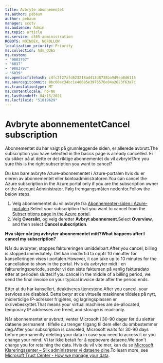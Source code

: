 ```yaml
---
title: Avbryte abonnementet
ms.author: pebaum
author: pebaum
manager: scotv
ms.audience: Admin
ms.topic: article
ms.service: o365-administration
ROBOTS: NOINDEX, NOFOLLOW
localization_priority: Priority
ms.collection: Adm_O365
ms.custom:
- "9003797"
- "6837"
- "9003797"
- "6839"
ms.openlocfilehash: c4fc2f27afd623218ad413d8738ba9d9ea8d6115
ms.sourcegitcommit: 8bc60ec34bc1e40685e3976576e04a2623f63a7c
ms.translationtype: MT
ms.contentlocale: nb-NO
ms.lasthandoff: 04/15/2021
ms.locfileid: "51819629"
---
```

# <a name="cancel-subscription"></a><span data-ttu-id="844a2-102">Avbryte abonnementet</span><span class="sxs-lookup"><span data-stu-id="844a2-102">Cancel subscription</span></span>

<span data-ttu-id="844a2-103">Abonnementet du har valgt på grunnleggende siden, er allerede avbrutt.</span><span class="sxs-lookup"><span data-stu-id="844a2-103">The subscription you have selected in the basics page is already cancelled.</span></span> <span data-ttu-id="844a2-104">Er du sikker på at dette er det riktige abonnementet du vil avbryte?</span><span class="sxs-lookup"><span data-stu-id="844a2-104">Are you sure this is the right subscription you want to cancel?</span></span>

<span data-ttu-id="844a2-105">Du kan bare avbryte Azure-abonnementet i Azure-portalen hvis du er eieren av abonnementet eller kontoadministratoren.</span><span class="sxs-lookup"><span data-stu-id="844a2-105">You can cancel the Azure subscription in the Azure portal only if you are the subscription owner or the Account Administrator.</span></span> <span data-ttu-id="844a2-106">Følg fremgangsmåten nedenfor.</span><span class="sxs-lookup"><span data-stu-id="844a2-106">Follow the below steps.</span></span>

1. <span data-ttu-id="844a2-107">Velg abonnementet du vil avbryte fra [Abonnementer-siden i Azure-portalen](https://ms.portal.azure.com/#blade/Microsoft_Azure_Billing/SubscriptionsBlade).</span><span class="sxs-lookup"><span data-stu-id="844a2-107">Select your subscription that you want to cancel from the [Subscriptions page in the Azure portal](https://ms.portal.azure.com/#blade/Microsoft_Azure_Billing/SubscriptionsBlade).</span></span>
2. <span data-ttu-id="844a2-108">Velg **Oversikt**, og velg deretter **Avbryt abonnement**.</span><span class="sxs-lookup"><span data-stu-id="844a2-108">Select **Overview**, and then select **Cancel subscription**.</span></span>

<span data-ttu-id="844a2-109">**Hva skjer når jeg avbryter abonnementet mitt?**</span><span class="sxs-lookup"><span data-stu-id="844a2-109">**What happens after I cancel my subscription?**</span></span>

<span data-ttu-id="844a2-110">Når du avbryter, stoppes faktureringen umiddelbart.</span><span class="sxs-lookup"><span data-stu-id="844a2-110">After you cancel, billing is stopped immediately.</span></span> <span data-ttu-id="844a2-111">Det kan imidlertid ta opptil 10 minutter før kanselleringen vises i portalen.</span><span class="sxs-lookup"><span data-stu-id="844a2-111">However, it can take up to 10 minutes for the cancellation to show in the portal.</span></span> <span data-ttu-id="844a2-112">Hvis du avbryter midt i en faktureringsperiode, sender vi den siste fakturaen på vanlig fakturadato etter at perioden slutter.</span><span class="sxs-lookup"><span data-stu-id="844a2-112">If you cancel in the middle of a billing period, we send the final invoice on your typical invoice date after the period ends.</span></span>

<span data-ttu-id="844a2-113">Etter at du har kansellert, deaktiveres tjenestene.</span><span class="sxs-lookup"><span data-stu-id="844a2-113">After you cancel, your services are disabled.</span></span> <span data-ttu-id="844a2-114">Dette betyr at de virtuelle maskinene tildeles på nytt, midlertidige IP-adresser frigjøres, og lagringsplassen er skrivebeskyttet.</span><span class="sxs-lookup"><span data-stu-id="844a2-114">That means your virtual machines are de-allocated, temporary IP addresses are freed, and storage is read-only.</span></span>

<span data-ttu-id="844a2-115">Når abonnementet er avbrutt, venter Microsoft i 30–90 dager før du sletter dataene permanent i tilfelle du trenger tilgang til dem eller du ombestemmer deg.</span><span class="sxs-lookup"><span data-stu-id="844a2-115">After your subscription is canceled, Microsoft waits for 30-90 days before permanently deleting your data in case you need to access it or you change your mind.</span></span> <span data-ttu-id="844a2-116">Vi tar ikke betalt for å oppbevare dataene.</span><span class="sxs-lookup"><span data-stu-id="844a2-116">We don't charge you for retaining the data.</span></span> <span data-ttu-id="844a2-117">Hvis du vil vite mer, kan du se [Microsoft Klareringssenter – Slik administrerer vi dataene dine](https://www.microsoft.com/trust-center/privacy/data-management#leave).</span><span class="sxs-lookup"><span data-stu-id="844a2-117">To learn more, see [Microsoft Trust Center - How we manage your data](https://www.microsoft.com/trust-center/privacy/data-management#leave).</span></span>

